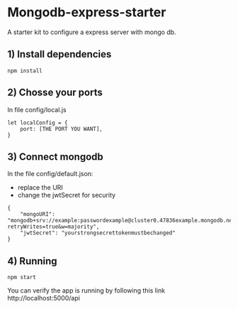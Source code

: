 # Mongodb-express-starter

A starter kit to configure a express server with mongo db.

## 1) Install dependencies

```
npm install
```

## 2) Chosse your ports

In file config/local.js
```
let localConfig = {
    port: [THE PORT YOU WANT],
}
```

## 3) Connect mongodb

In the file config/default.json:

-   replace the URI
-   change the jwtSecret for security

```
{
    "mongoURI": "mongodb+srv://example:passwordexample@cluster0.47836example.mongodb.net/myFirstDatabase?retryWrites=true&w=majority",
    "jwtSecret": "yourstrongsecrettokenmustbechanged"
}
```

## 4) Running

```
npm start
```
You can verify the app is running by following this link http://localhost:5000/api
